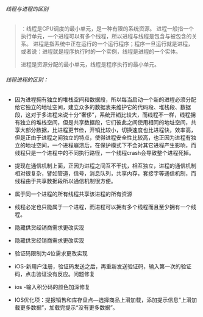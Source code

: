 ###### 线程与进程的区别
> ：线程是CPU调度的最小单元，是一种有限的系统资源。
进程一般指一个执行单元，一个进程可以有多个线程，所以进程与线程是包含与被包含的关系。
> 进程是指系统中正在运行的一个运行程序；程序一旦运行就是进程，或者说：进程就是程序执行时的一个实例，线程是进程的一个实体。
> 
> 进程是资源分配的最小单元，线程是程序执行的最小单元。
> 

###### 线程进程的区别：
+ 因为进程拥有独立的堆栈空间和数据段，所以每当启动一个新的进程必须分配给它独立的地址空间，建立众多的数据表来维护它的代码段、堆栈段、数据段，这对于多进程来说十分“奢侈”，系统开销比较大，而线程不一样，线程拥有独立的堆栈空间，但是共享数据段，它们彼此之间使用相同的地址空间，共享大部分数据，比进程更节俭，开销比较小，切换速度也比进程快，效率高，但是正由于进程之间独立的特点，使得进程安全性比较高，也正因为进程有独立的地址空间，一个进程崩溃后，在保护模式下不会对其它进程产生影响，而线程只是一个进程中的不同执行路径，一个线程crash会导致整个进程死掉。

+ 提现在通信机制上面，正因为进程之间互不干扰，相互独立，进程的通信机制相对很复杂，譬如管道，信号，消息队列，共享内存，套接字等通信机制，而线程由于共享数据段所以通信机制很方便。

+ 属于同一个进程的所有线程共享该进程的所有资源

+ 线程必定也只能属于一个进程，而进程可以拥有多个线程而且至少拥有一个线程。



+ 隐藏供货经销商需求更改实现
+ 隐藏供货经销商需求更改实现
+ 验证码限制为4位需求更改实现
+ iOS-新用户注册，验证码发送之后，再重新发送验证码，输入第一次的验证码，点击验证没有反应。问题修复
+ ios -输入积分码的颜色加深修复
+ IOS优化项：提报销售和库存盘点—选择商品上滑加载，添加提示信息“上滑加载更多数据”，加载完提示“没有更多数据”。
